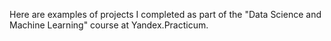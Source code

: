Here are examples of projects I completed as part of the "Data Science and Machine Learning" course at Yandex.Practicum.
